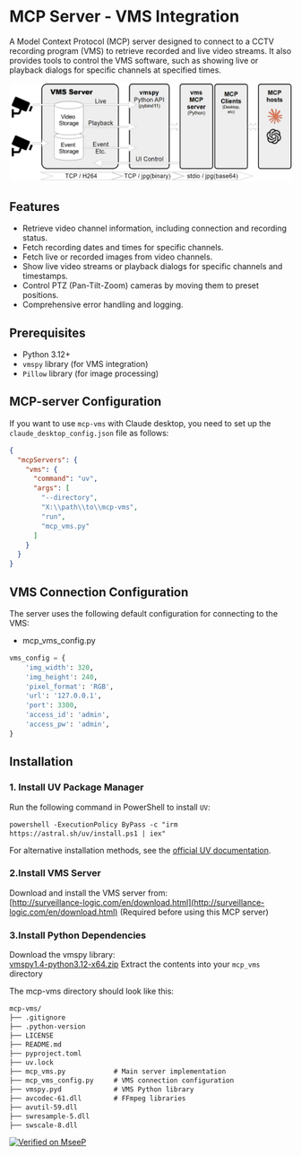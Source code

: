 # MCP Server - VMS Integration

A Model Context Protocol (MCP) server designed to connect to a CCTV recording program (VMS) to retrieve recorded and live video streams. It also provides tools to control the VMS software, such as showing live or playback dialogs for specific channels at specified times.

![diagram](https://github.com/jyjune/mcp_vms/blob/main/mcp_vms_diagram.png?raw=true)

## Features

- Retrieve video channel information, including connection and recording status.
- Fetch recording dates and times for specific channels.
- Fetch live or recorded images from video channels.
- Show live video streams or playback dialogs for specific channels and timestamps.
- Control PTZ (Pan-Tilt-Zoom) cameras by moving them to preset positions.
- Comprehensive error handling and logging.

## Prerequisites

- Python 3.12+
- `vmspy` library (for VMS integration)
- `Pillow` library (for image processing)

## MCP-server Configuration

If you want to use `mcp-vms` with Claude desktop, you need to set up the `claude_desktop_config.json` file as follows:

```json
{
  "mcpServers": {
	"vms": {
	  "command": "uv",
	  "args": [
		"--directory",
		"X:\\path\\to\\mcp-vms",
		"run",
		"mcp_vms.py"
	  ]
	}
  }
}
```

## VMS Connection Configuration

The server uses the following default configuration for connecting to the VMS:
- mcp_vms_config.py
```python
vms_config = {
    'img_width': 320,
    'img_height': 240,
    'pixel_format': 'RGB',
    'url': '127.0.0.1',
    'port': 3300,
    'access_id': 'admin',
    'access_pw': 'admin',
}
```

## Installation

### 1. Install UV Package Manager
Run the following command in PowerShell to install `UV`:

```shell
powershell -ExecutionPolicy ByPass -c "irm https://astral.sh/uv/install.ps1 | iex"
```

For alternative installation methods, see the [official UV documentation](https://docs.astral.sh/uv/getting-started/installation/).

### 2.Install VMS Server
   Download and install the VMS server from:  
   [http://surveillance-logic.com/en/download.html](http://surveillance-logic.com/en/download.html)
   (Required before using this MCP server)

### 3.Install Python Dependencies
   Download the vmspy library:  
   [vmspy1.4-python3.12-x64.zip](https://sourceforge.net/projects/security-vms/files/vmspy1.4-python3.12-x64.zip/download)
   Extract the contents into your `mcp_vms` directory

The mcp-vms directory should look like this:

```shell
mcp-vms/
├── .gitignore
├── .python-version
├── LICENSE
├── README.md
├── pyproject.toml
├── uv.lock
├── mcp_vms.py            # Main server implementation
├── mcp_vms_config.py     # VMS connection configuration
├── vmspy.pyd             # VMS Python library
├── avcodec-61.dll        # FFmpeg libraries
├── avutil-59.dll
├── swresample-5.dll
├── swscale-8.dll
```
[![Verified on MseeP](https://mseep.ai/badge.svg)](https://mseep.ai/app/7027c4cd-a9c1-43dd-9e74-771fc7cc42da)
